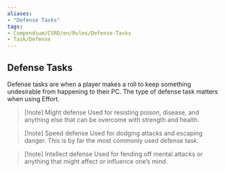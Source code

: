 ```yaml
---
aliases:
- "Defense Tasks"
tags:
- Compendium/CSRD/en/Rules/Defense-Tasks
- Task/Defense
---
```

## Defense Tasks
Defense tasks are when a player makes a roll to keep something undesirable from happening to their PC. The type of defense task matters when using Effort.

>[!note] Might defense
> Used for resisting poison, disease, and anything else that can be overcome with strength and health.

>[!note] Speed defense
>Used for dodging attacks and escaping danger. This is by far the most commonly used defense task.

>[!note] Intellect defense
>Used for fending off mental attacks or anything that might affect or influence one’s mind.